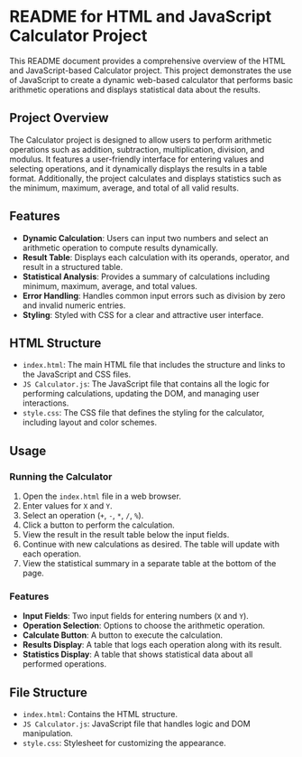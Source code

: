 # README for HTML and JavaScript Calculator Project

This README document provides a comprehensive overview of the HTML and JavaScript-based Calculator project. This project demonstrates the use of JavaScript to create a dynamic web-based calculator that performs basic arithmetic operations and displays statistical data about the results.

## Project Overview

The Calculator project is designed to allow users to perform arithmetic operations such as addition, subtraction, multiplication, division, and modulus. It features a user-friendly interface for entering values and selecting operations, and it dynamically displays the results in a table format. Additionally, the project calculates and displays statistics such as the minimum, maximum, average, and total of all valid results.

## Features

- **Dynamic Calculation**: Users can input two numbers and select an arithmetic operation to compute results dynamically.
- **Result Table**: Displays each calculation with its operands, operator, and result in a structured table.
- **Statistical Analysis**: Provides a summary of calculations including minimum, maximum, average, and total values.
- **Error Handling**: Handles common input errors such as division by zero and invalid numeric entries.
- **Styling**: Styled with CSS for a clear and attractive user interface.

## HTML Structure

- `index.html`: The main HTML file that includes the structure and links to the JavaScript and CSS files.
- `JS Calculator.js`: The JavaScript file that contains all the logic for performing calculations, updating the DOM, and managing user interactions.
- `style.css`: The CSS file that defines the styling for the calculator, including layout and color schemes.

## Usage

### Running the Calculator

1. Open the `index.html` file in a web browser.
2. Enter values for `X` and `Y`.
3. Select an operation (`+`, `-`, `*`, `/`, `%`).
4. Click a button to perform the calculation.
5. View the result in the result table below the input fields.
6. Continue with new calculations as desired. The table will update with each operation.
7. View the statistical summary in a separate table at the bottom of the page.

### Features

- **Input Fields**: Two input fields for entering numbers (`X` and `Y`).
- **Operation Selection**: Options to choose the arithmetic operation.
- **Calculate Button**: A button to execute the calculation.
- **Results Display**: A table that logs each operation along with its result.
- **Statistics Display**: A table that shows statistical data about all performed operations.

## File Structure

- `index.html`: Contains the HTML structure.
- `JS Calculator.js`: JavaScript file that handles logic and DOM manipulation.
- `style.css`: Stylesheet for customizing the appearance.
